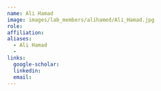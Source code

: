 ```yaml
---
name: Ali Hamad
image: images/lab_members/alihamed/Ali_Hamad.jpg
role: 
affiliation: 
aliases:
  - Ali Hamad
  - 
links:
  google-scholar: 
  linkedin: 
  email: 
---
```





